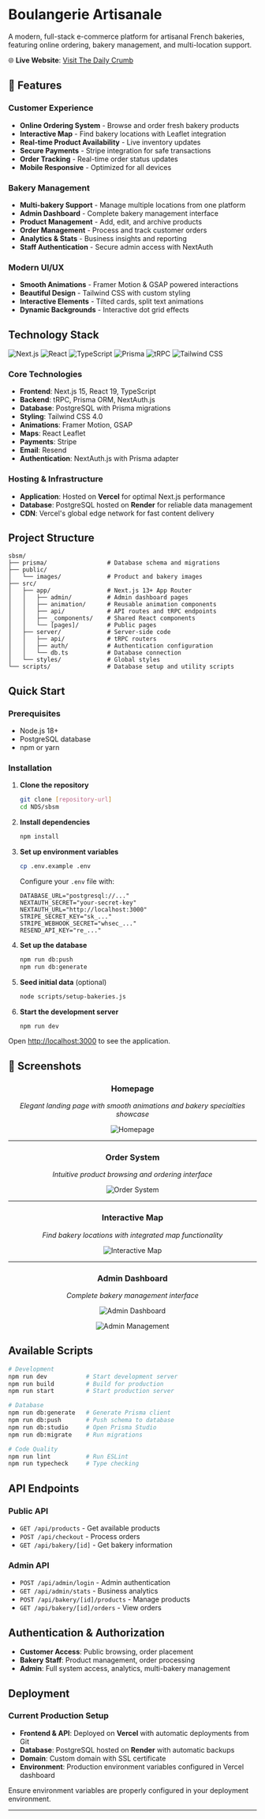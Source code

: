 # Boulangerie Artisanale


A modern, full-stack e-commerce platform for artisanal French bakeries, featuring online ordering, bakery management, and multi-location support.

🌐 **Live Website**: [Visit The Daily Crumb](https://njs-mu.vercel.app)


## 🌟 Features

###  Customer Experience
- **Online Ordering System** - Browse and order fresh bakery products
- **Interactive Map** - Find bakery locations with Leaflet integration
- **Real-time Product Availability** - Live inventory updates
- **Secure Payments** - Stripe integration for safe transactions
- **Order Tracking** - Real-time order status updates
- **Mobile Responsive** - Optimized for all devices

###  Bakery Management
- **Multi-bakery Support** - Manage multiple locations from one platform
- **Admin Dashboard** - Complete bakery management interface
- **Product Management** - Add, edit, and archive products
- **Order Management** - Process and track customer orders
- **Analytics & Stats** - Business insights and reporting
- **Staff Authentication** - Secure admin access with NextAuth

###  Modern UI/UX
- **Smooth Animations** - Framer Motion & GSAP powered interactions
- **Beautiful Design** - Tailwind CSS with custom styling
- **Interactive Elements** - Tilted cards, split text animations
- **Dynamic Backgrounds** - Interactive dot grid effects

##  Technology Stack

![Next.js](https://img.shields.io/badge/Next.js-15.2.3-black?style=for-the-badge&logo=next.js)
![React](https://img.shields.io/badge/React-19.0.0-61DAFB?style=for-the-badge&logo=react)
![TypeScript](https://img.shields.io/badge/TypeScript-5.8.2-3178C6?style=for-the-badge&logo=typescript)
![Prisma](https://img.shields.io/badge/Prisma-6.5.0-2D3748?style=for-the-badge&logo=prisma)
![tRPC](https://img.shields.io/badge/tRPC-11.0.0-2596BE?style=for-the-badge&logo=trpc)
![Tailwind CSS](https://img.shields.io/badge/Tailwind_CSS-4.0.15-38B2AC?style=for-the-badge&logo=tailwind-css)

### Core Technologies
- **Frontend**: Next.js 15, React 19, TypeScript
- **Backend**: tRPC, Prisma ORM, NextAuth.js
- **Database**: PostgreSQL with Prisma migrations
- **Styling**: Tailwind CSS 4.0
- **Animations**: Framer Motion, GSAP
- **Maps**: React Leaflet
- **Payments**: Stripe
- **Email**: Resend
- **Authentication**: NextAuth.js with Prisma adapter

###  Hosting & Infrastructure
- **Application**: Hosted on **Vercel** for optimal Next.js performance
- **Database**: PostgreSQL hosted on **Render** for reliable data management
- **CDN**: Vercel's global edge network for fast content delivery

##  Project Structure

```
sbsm/
├── prisma/                 # Database schema and migrations
├── public/
│   └── images/             # Product and bakery images
├── src/
│   ├── app/                # Next.js 13+ App Router
│   │   ├── admin/          # Admin dashboard pages
│   │   ├── animation/      # Reusable animation components
│   │   ├── api/            # API routes and tRPC endpoints
│   │   ├── _components/    # Shared React components
│   │   └── [pages]/        # Public pages
│   ├── server/             # Server-side code
│   │   ├── api/            # tRPC routers
│   │   ├── auth/           # Authentication configuration
│   │   └── db.ts           # Database connection
│   └── styles/             # Global styles
└── scripts/                # Database setup and utility scripts
```

##  Quick Start

### Prerequisites
- Node.js 18+ 
- PostgreSQL database
- npm or yarn

### Installation

1. **Clone the repository**
   ```bash
   git clone [repository-url]
   cd NDS/sbsm
   ```

2. **Install dependencies**
   ```bash
   npm install
   ```

3. **Set up environment variables**
   ```bash
   cp .env.example .env
   ```
   
   Configure your `.env` file with:
   ```env
   DATABASE_URL="postgresql://..."
   NEXTAUTH_SECRET="your-secret-key"
   NEXTAUTH_URL="http://localhost:3000"
   STRIPE_SECRET_KEY="sk_..."
   STRIPE_WEBHOOK_SECRET="whsec_..."
   RESEND_API_KEY="re_..."
   ```

4. **Set up the database**
   ```bash
   npm run db:push
   npm run db:generate
   ```

5. **Seed initial data** (optional)
   ```bash
   node scripts/setup-bakeries.js
   ```

6. **Start the development server**
   ```bash
   npm run dev
   ```

Open [http://localhost:3000](http://localhost:3000) to see the application.



## 📱 Screenshots

<div align="center">

###  Homepage
*Elegant landing page with smooth animations and bakery specialties showcase*

![Homepage](sbsm/public/readme/front.jpg)

---

###  Order System  
*Intuitive product browsing and ordering interface*

![Order System](sbsm/public/readme/produits.jpg)

---

###  Interactive Map
*Find bakery locations with integrated map functionality*

![Interactive Map](sbsm/public/readme/map.jpg)

---

###  Admin Dashboard
*Complete bakery management interface*

![Admin Dashboard](sbsm/public/readme/dashboard.jpg)

![Admin Management](sbsm/public/readme/admindash.jpg)

</div>

##  Available Scripts

```bash
# Development
npm run dev           # Start development server
npm run build         # Build for production
npm run start         # Start production server

# Database
npm run db:generate   # Generate Prisma client
npm run db:push       # Push schema to database
npm run db:studio     # Open Prisma Studio
npm run db:migrate    # Run migrations

# Code Quality
npm run lint          # Run ESLint
npm run typecheck     # Type checking
```

##  API Endpoints

### Public API
- `GET /api/products` - Get available products
- `POST /api/checkout` - Process orders
- `GET /api/bakery/[id]` - Get bakery information

### Admin API
- `POST /api/admin/login` - Admin authentication
- `GET /api/admin/stats` - Business analytics
- `POST /api/bakery/[id]/products` - Manage products
- `GET /api/bakery/[id]/orders` - View orders

##  Authentication & Authorization

- **Customer Access**: Public browsing, order placement
- **Bakery Staff**: Product management, order processing  
- **Admin**: Full system access, analytics, multi-bakery management

##  Deployment

### Current Production Setup
- **Frontend & API**: Deployed on **Vercel** with automatic deployments from Git
- **Database**: PostgreSQL hosted on **Render** with automatic backups
- **Domain**: Custom domain with SSL certificate
- **Environment**: Production environment variables configured in Vercel dashboard



Ensure environment variables are properly configured in your deployment environment.




---


